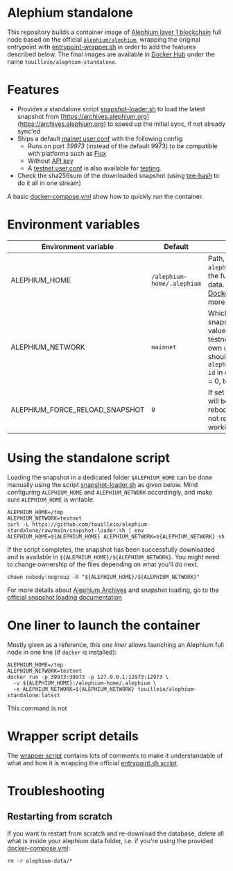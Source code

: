 Alephium standalone
====

This repository builds a container image of [Alephium layer 1 blockchain](https://alephium.org) full node
based on the official [`alephium/alephium`](https://hub.docker.com/r/alephium/alephium/tags), wrapping the original entrypoint with [entrypoint-wrapper.sh](./entrypoint-wrapper.sh)
in order to add the features described below. The final images are available in [Docker Hub](https://hub.docker.com/r/touilleio/alephium-standalone/tags) under the
name `touilleio/alephium-standalone`.

# Features

- Provides a standalone script [snapshot-loader.sh](snapshot-loader.sh) to load the latest snapshot from [https://archives.alephium.org](https://archives.alephium.org) to speed up the initial sync, if not already sync'ed
- Ships a default [mainet user.conf](./user-mainnet.conf) with the following config:
  - Runs on port *39973* (instead of the default 9973) to be compatible with platforms such as [Flux](https://www.runonflux.io/)
  - Without [API key](https://wiki.alephium.org/full-node/Full-Node-More/#api-key)
  - A [testnet user.conf](./user-testnet.conf) is also available for [testing](https://wiki.alephium.org/network/testnet-guide).
- Check the sha256sum of the downloaded snapshot (using [tee-hash](https://github.com/touilleio/tee-hash) to do it all in one stream)

A basic [docker-compose.yml](./docker-compose.yml) show how to quickly run the container.

# Environment variables

| Environment variable           | Default                    | Description                                                                                                                                                                                                                     |
|--------------------------------|----------------------------|---------------------------------------------------------------------------------------------------------------------------------------------------------------------------------------------------------------------------------|
| ALEPHIUM_HOME                  | `/alephium-home/.alephium` | Path, inside the official `alephium/alephium`, there the full node stores its data. See the official [Dockerfile.release](https://github.com/alephium/alephium/blob/master/docker/release/Dockerfile.release) for more details. |
| ALEPHIUM_NETWORK               | `mainnet`                  | Which network to load the snapshots for. Possible values are mainnet and testnet. !! If you set your own `user.conf`, this value should match `alephium.network.network-id` in `user.conf` !! (mainnet = 0, testnet = 1)        |
| ALEPHIUM_FORCE_RELOAD_SNAPSHOT | `0`                        | If set to `1`, the database will be dropped at every reboot. Useful for testing, not recommended in working setups.                                                                                                             |                                                                                                                                         |

# Using the standalone script

Loading the snapshot in a dedicated folder `$ALEPHIUM_HOME` can be done manually using the script [snapshot-loader.sh](snapshot-loader.sh) as given below. Mind configuring `ALEPHIUM_HOME` and `ALEPHIUM_NETWORK` accordingly, and make sure `ALEPHIUM_HOME` is writable.

```
ALEPHIUM_HOME=/tmp
ALEPHIUM_NETWORK=testnet
curl -L https://github.com/touilleio/alephium-standalone/raw/main/snapshot-loader.sh | env ALEPHIUM_HOME=${ALEPHIUM_HOME} ALEPHIUM_NETWORK=${ALEPHIUM_NETWORK} sh
```

If the script completes, the snapshot has been successfully downloaded and is available in `${ALEPHIUM_HOME}/${ALEPHIUM_NETWORK}`.
You might need to change ownership of the files depending on what you'll do next.

```
chown nobody:nogroup -R "${ALEPHIUM_HOME}/${ALEPHIUM_NETWORK}"
```

For more details about [Alephium Archives](https://archives.alephium.org) and snapshot loading, go to the [official snapshot loading documentation](https://docs.alephium.org/full-node/loading-snapshot)

# One liner to launch the container

Mostly given as a reference, this _one liner_ allows launching an Alephium full node in one line (if `docker` is installed):

```
ALEPHIUM_HOME=/tmp
ALEPHIUM_NETWORK=testnet
docker run -p 39973:39973 -p 127.0.0.1:12973:12973 \
  -v ${ALEPHIUM_HOME}:/alephium-home/.alephium \
  -e ALEPHIUM_NETWORK=${ALEPHIUM_NETWORK} touilleio/alephium-standalone:latest
```

This command is not 

# Wrapper script details

The [wrapper script](./entrypoint-wrapper.sh) contains lots of comments to make it understandable of what and how it is wrapping
the official [entrypoint.sh script](https://github.com/alephium/alephium/blob/master/docker/release/entrypoint.sh).

# Troubleshooting 

## Restarting from scratch

If you want to restart from scratch and re-download the database, delete all what is inside your alephium data folder,
i.e. if you're using the provided [docker-compose.yml](./docker-compose.yml):

```
rm -r alephium-data/*
```


